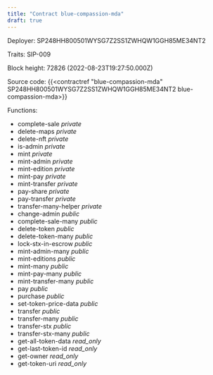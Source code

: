 ```yaml
---
title: "Contract blue-compassion-mda"
draft: true
---
```

Deployer: SP248HH800501WYSG7Z2SS1ZWHQW1GGH85ME34NT2

Traits:
SIP-009 



Block height: 72826 (2022-08-23T19:27:50.000Z)

Source code: {{<contractref "blue-compassion-mda" SP248HH800501WYSG7Z2SS1ZWHQW1GGH85ME34NT2 blue-compassion-mda>}}

Functions:

* complete-sale _private_
* delete-maps _private_
* delete-nft _private_
* is-admin _private_
* mint _private_
* mint-admin _private_
* mint-edition _private_
* mint-pay _private_
* mint-transfer _private_
* pay-share _private_
* pay-transfer _private_
* transfer-many-helper _private_
* change-admin _public_
* complete-sale-many _public_
* delete-token _public_
* delete-token-many _public_
* lock-stx-in-escrow _public_
* mint-admin-many _public_
* mint-editions _public_
* mint-many _public_
* mint-pay-many _public_
* mint-transfer-many _public_
* pay _public_
* purchase _public_
* set-token-price-data _public_
* transfer _public_
* transfer-many _public_
* transfer-stx _public_
* transfer-stx-many _public_
* get-all-token-data _read_only_
* get-last-token-id _read_only_
* get-owner _read_only_
* get-token-uri _read_only_

